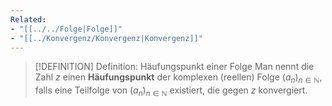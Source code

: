 ```yaml
---
Related:
- "[[../../Folge|Folge]]"
- "[[../Konvergenz/Konvergenz|Konvergenz]]"
---
```


> [!DEFINITION] Definition: Häufungspunkt einer Folge
> Man nennt die Zahl $z$ einen **Häufungspunkt** der komplexen (reellen) Folge $(a_n)_{n\in\mathbb{N}},$ falls eine Teilfolge von $(a_n)_{n\in\mathbb{N}}$ existiert, die gegen $z$ konvergiert.
